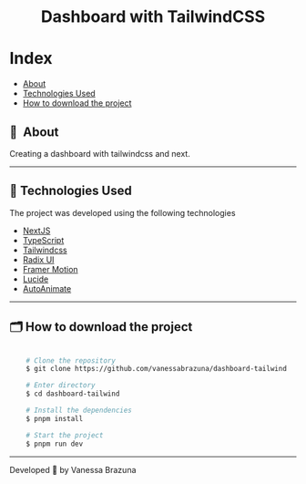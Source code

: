 <h1 align="center">
    Dashboard with TailwindCSS
</h1>

# Index

- [About](#-about)
- [Technologies Used](#-technologies-used)
- [How to download the project](#-how-to-download-the-project)


## 🔖&nbsp; About

Creating a dashboard with tailwindcss and next.

---

## 🚀 Technologies Used

The project was developed using the following technologies

- [NextJS](https://nextjs.org)
- [TypeScript](https://www.typescriptlang.org)
- [Tailwindcss](https://tailwindcss.com)
- [Radix UI](https://www.radix-ui.com/primitives)
- [Framer Motion](https://www.framer.com/motion/)
- [Lucide](https://lucide.dev)
- [AutoAnimate](https://auto-animate.formkit.com)

---

## 🗂 How to download the project

```bash

    # Clone the repository
    $ git clone https://github.com/vanessabrazuna/dashboard-tailwind

    # Enter directory
    $ cd dashboard-tailwind

    # Install the dependencies
    $ pnpm install

    # Start the project
    $ pnpm run dev
```

---

Developed 💜 by Vanessa Brazuna
